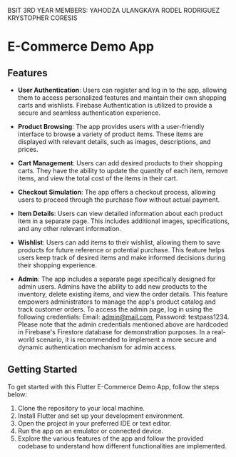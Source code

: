 BSIT 3RD YEAR 
MEMBERS:
YAHODZA ULANGKAYA
RODEL RODRIGUEZ
KRYSTOPHER CORESIS

# E-Commerce Demo App



## Features

- **User Authentication**: Users can register and log in to the app, allowing them to access personalized features and maintain their own shopping carts and wishlists. Firebase Authentication is utilized to provide a secure and seamless authentication experience.

- **Product Browsing**: The app provides users with a user-friendly interface to browse a variety of product items. These items are displayed with relevant details, such as images, descriptions, and prices.

- **Cart Management**: Users can add desired products to their shopping carts. They have the ability to update the quantity of each item, remove items, and view the total cost of the items in their cart.

- **Checkout Simulation**: The app offers a checkout process, allowing users to proceed through the purchase flow without actual payment.

- **Item Details**: Users can view detailed information about each product item in a separate page. This includes additional images, specifications, and any other relevant information.

- **Wishlist**: Users can add items to their wishlist, allowing them to save products for future reference or potential purchase. This feature helps users keep track of desired items and make informed decisions during their shopping experience.

- **Admin**: The app includes a separate page specifically designed for admin users. Admins have the ability to add new products to the inventory, delete existing items, and view the order details. This feature empowers administrators to manage the app's product catalog and track customer orders. To access the admin page, log in using the following credentials: Email: admin@mail.com, Password: testpass1234.
Please note that the admin credentials mentioned above are hardcoded in Firebase's Firestore database for demonstration purposes. In a real-world scenario, it is recommended to implement a more secure and dynamic authentication mechanism for admin access.

## Getting Started

To get started with this Flutter E-Commerce Demo App, follow the steps below:

1. Clone the repository to your local machine.
2. Install Flutter and set up your development environment.
3. Open the project in your preferred IDE or text editor.
4. Run the app on an emulator or connected device.
5. Explore the various features of the app and follow the provided codebase to understand how different functionalities are implemented.


